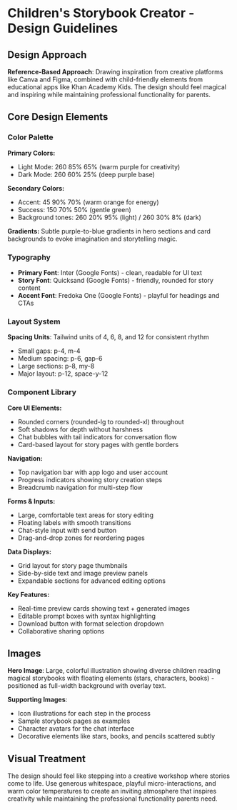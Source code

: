 # Children's Storybook Creator - Design Guidelines

## Design Approach
**Reference-Based Approach**: Drawing inspiration from creative platforms like Canva and Figma, combined with child-friendly elements from educational apps like Khan Academy Kids. The design should feel magical and inspiring while maintaining professional functionality for parents.

## Core Design Elements

### Color Palette
**Primary Colors:**
- Light Mode: 260 85% 65% (warm purple for creativity)
- Dark Mode: 260 60% 25% (deep purple base)

**Secondary Colors:**
- Accent: 45 90% 70% (warm orange for energy)
- Success: 150 70% 50% (gentle green)
- Background tones: 260 20% 95% (light) / 260 30% 8% (dark)

**Gradients:** Subtle purple-to-blue gradients in hero sections and card backgrounds to evoke imagination and storytelling magic.

### Typography
- **Primary Font**: Inter (Google Fonts) - clean, readable for UI text
- **Story Font**: Quicksand (Google Fonts) - friendly, rounded for story content
- **Accent Font**: Fredoka One (Google Fonts) - playful for headings and CTAs

### Layout System
**Spacing Units**: Tailwind units of 4, 6, 8, and 12 for consistent rhythm
- Small gaps: p-4, m-4
- Medium spacing: p-6, gap-6
- Large sections: p-8, my-8
- Major layout: p-12, space-y-12

### Component Library

**Core UI Elements:**
- Rounded corners (rounded-lg to rounded-xl) throughout
- Soft shadows for depth without harshness
- Chat bubbles with tail indicators for conversation flow
- Card-based layout for story pages with gentle borders

**Navigation:**
- Top navigation bar with app logo and user account
- Progress indicators showing story creation steps
- Breadcrumb navigation for multi-step flow

**Forms & Inputs:**
- Large, comfortable text areas for story editing
- Floating labels with smooth transitions
- Chat-style input with send button
- Drag-and-drop zones for reordering pages

**Data Displays:**
- Grid layout for story page thumbnails
- Side-by-side text and image preview panels
- Expandable sections for advanced editing options

**Key Features:**
- Real-time preview cards showing text + generated images
- Editable prompt boxes with syntax highlighting
- Download button with format selection dropdown
- Collaborative sharing options

## Images
**Hero Image**: Large, colorful illustration showing diverse children reading magical storybooks with floating elements (stars, characters, books) - positioned as full-width background with overlay text.

**Supporting Images**: 
- Icon illustrations for each step in the process
- Sample storybook pages as examples
- Character avatars for the chat interface
- Decorative elements like stars, books, and pencils scattered subtly

## Visual Treatment
The design should feel like stepping into a creative workshop where stories come to life. Use generous whitespace, playful micro-interactions, and warm color temperatures to create an inviting atmosphere that inspires creativity while maintaining the professional functionality parents need.